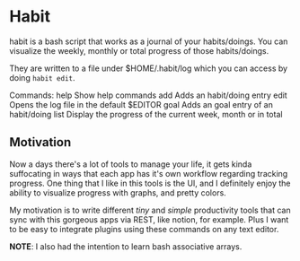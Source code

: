 # Habit 

habit is a bash script that works as a journal of your
habits/doings. You can visualize the weekly, monthly or
total progress of those habits/doings.

They are written to a file under $HOME/.habit/log which you
can access by doing `habit edit`.

Commands:
  help             Show help commands
  add              Adds an habit/doing entry
  edit             Opens the log file in the default $EDITOR
  goal             Adds an goal entry of an habit/doing
  list             Display the progress of the current week,
                   month or in total

## Motivation

Now a days there's a lot of tools to manage your life, it
gets kinda suffocating in ways that each app has it's own
workflow regarding tracking progress. One thing that I like
in this tools is the UI, and I definitely enjoy the ability
to visualize progress with graphs, and pretty colors.

My motivation is to write different *tiny* and *simple*
productivity tools that can sync with this gorgeous apps via
REST, like notion, for example. Plus I want to be easy to
integrate plugins using these commands on any text editor.

**NOTE**: I also had the intention to learn bash associative
arrays.
